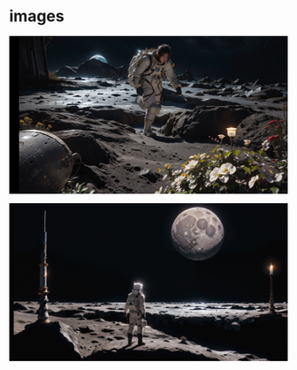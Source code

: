 
# images

![1](https://github.com/Ishanoshada/Sadaa/blob/main/storytoimg/img/16fe2fe2d32a7ef301411d17c2eb5196.png?raw=true)

![2](https://github.com/Ishanoshada/Sadaa/blob/main/storytoimg/img/2223cc292332d9524517ed5d393246b7.png?raw=true)
